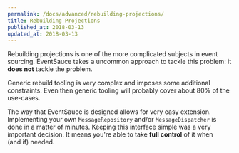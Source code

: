 ```yaml
---
permalink: /docs/advanced/rebuilding-projections/
title: Rebuilding Projections
published_at: 2018-03-13
updated_at: 2018-03-13
---
```


Rebuilding projections is one of the more complicated subjects in
event sourcing. EventSauce takes a uncommon approach to tackle this
problem: it **does not** tackle the problem.

Generic rebuild tooling is very complex and imposes some additional
constraints. Even then generic tooling will probably cover about 80%
of the use-cases.

The way that EventSauce is designed allows for very easy extension.
Implementing your own `MessageRepository` and/or `MessageDispatcher` is
done in a matter of minutes. Keeping this interface simple was a very
important decision. It means you're able to take **full control** of it
when (and&nbsp;if) needed. 

